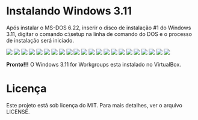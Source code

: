 
# Instalando Windows 3.11
Após instalar o MS-DOS 6.22, inserir o disco de instalação #1 do Windows 3.11, digitar o comando c:\setup na linha de comando do DOS e o processo de instalação será iniciado.

![](imagens/windows311-install-01.png)
![](imagens/windows311-install-02.png)
![](imagens/windows311-install-03.png)
![](imagens/windows311-install-04.png)
![](imagens/windows311-install-05.png)
![](imagens/windows311-install-06.png)
![](imagens/windows311-install-07.png)
![](imagens/windows311-install-08.png)
![](imagens/windows311-install-09.png)
![](imagens/windows311-install-10.png)
![](imagens/windows311-install-11.png)
![](imagens/windows311-install-12.png)
![](imagens/windows311-install-13.png)
![](imagens/windows311-install-14.png)
![](imagens/windows311-install-15.png)
![](imagens/windows311-install-16.png)
![](imagens/windows311-install-17.png)
![](imagens/windows311-install-18.png)
![](imagens/windows311-install-19.png)
![](imagens/windows311-install-20.png)
![](imagens/windows311-install-21.png)
![](imagens/windows311-install-22.png)

**Pronto!!!** O Windows 3.11 for Workgroups esta instalado no VirtualBox.

# Licença
Este projeto está sob licença do MIT. Para mais detalhes, ver o arquivo LICENSE.

